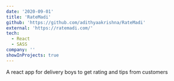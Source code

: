 ```yaml
---
date: '2020-09-01'
title: 'RateMadi'
github: 'https://github.com/adithyaakrishna/RateMadi'
external: 'https://ratemadi.com/'
tech:
  - React
  - SASS
company: ''
showInProjects: true
---
```


A react app for delivery boys to get rating and tips from customers